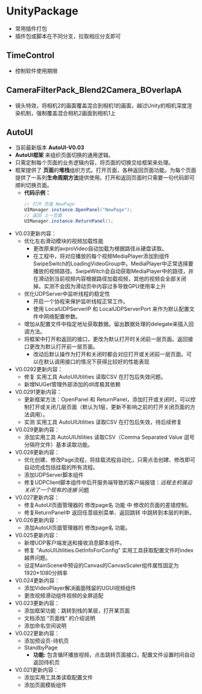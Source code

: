 # UnityPackage

   - 常用插件打包
   - 插件包或脚本在不同分支，拉取相应分支即可

## TimeControl

   - 控制软件使用期限

## CameraFilterPack_Blend2Camera_BOverlapA

   - 镜头特效，将相机2的画面覆盖混合到相机1的画面，越过Unity的相机深度渲染机制，强制覆盖混合相机2画面到相机1上

## AutoUI

   - 当前最新版本 **AutoUI-V0.03**
   - **AutoUI框架** 来组织页面切换的通用逻辑。
   - 只需定制每个页面的业务逻辑内容，将页面的切换交给框架来处理。
   - 框架提供了 **页面**的**堆栈**组织方式。打开页面，各种返回页面功能。为每个页面提供了一系列**生命周期方法**提供使用。打开和返回页面时只需要一句代码即可顺利切换页面。
      - **代码示例：**
         ``` c#
         // 打开 页面 NewPage
         UIManager.instance.OpenPanel("NewPage");
         // 返回 上一页面
         UIManager.instance.ReturnPanel();
         ```
   - V0.03更新内容：
      - 优化左右滑动模块的视频加载性能
         - 更改原来的avproVideo自动加载为根据路径从硬盘读取。
         - 在工程中，将对应播放的每个视频MediaPlayer添加到组件SwipeSwitch的LoadingVideoGroup中。MediaPlayer中正常选择要播放的视频路径。SwipeWitch会自动获取MediaPlayer中的路径，并在滑动到当前视频内容根据路径加载视频，其他的视频会全部关闭掉。实测不会因为滑动页中内容过多导致GPU使用率上升
      - 优化UDPServer中监听线程的稳定性
         - 开启一个协程来保护监听线程正常工作。
         - 使用 LocalUDPServerIP 和 LocalUDPServerPort 来作为默认配置文件中网络配置参数。
      - 增加从配置文件中指定地址获取数据。留出数据处理的delegate来插入回调方法。
      - 将框架中打开和返回的接口，更改为默认打开时关闭前一层页面。返回接口更改为默认打开前一层页面。
         - 改动后默认操作为打开和关闭时都会对应打开或关闭前一层页面。可以在默认调用接口的情况下获得比较好的性能表现
   - V0.0292更新内容：
      - 修复 实用工具 AutoUIUtilities 读取CSV 在打包后失效问题。
      - 新增NUGet管理外部添加的dll库极其依赖
   - V0.0291更新内容：
      - 更新框架方法：OpenPanel 和 ReturnPanel，添加打开或关闭时，可以控制打开或关闭几层页面（默认为1层，更新不影响之前的打开关闭页面的方法调用）。
      - 实测 实用工具 AutoUIUtilities 读取CSV 在打包后失效，待后续修复
   - V0.029更新内容：
      - 添加实用工具 AutoUIUtilities 读取CSV（Comma Separated Value 逗号分隔符文件）基本读取功能。
   - V0.028更新内容：
      - 优化创建、修改Page流程，将挂载流程自动化，只需点击创建、修改即可自动完成包括挂载的所有流程。
      - 添加UDPServer脚本组件
      - 修复UDPClient脚本组件中后开服务端导致的客户端报错：*远程主机强迫关闭了一个现有的连接* 问题
   - V0.027更新内容：
      - 修复AutoUI页面管理器的 修改page名 功能 中 修改的页面的差错控制。
      - 修复ReturnPanel中 返回任意级别菜单、返回跳转 中跳转到本层的判断。
   - V0.026更新内容：
      - 添加AutoUI页面管理器的 修改page名 功能。
   - V0.025更新内容：
      - 新增UDP客户端发送和接收消息脚本组件。
      - 修复 “AutoUIUtilities.GetInfoForConfig” 实用工具获取配置文件时index越界问题。
      - 设定MainScene中预设的Canvas的CanvasScaler组件属性固定为1920*1080分辨率
   - V0.024更新内容：
      - 添加VideoPlayer解决画面残留的UGUI视频组件
      - 更改视频滑动组件视频的全屏适配
   - V0.023更新内容：
      - 添加框架功能：跳转到栈的某层，打开某页面
      - 文档添加 “页面栈” 的介绍说明
      - 添加命名空间说明
   - V0.022更新内容：
      - 添加预设页-待机页
      - StandbyPage
         - **功能:** 包含循环播放视频，点击跳转页面接口，配置文件设置时间自动返回待机页
   - V0.021更新内容：
      - 添加实用工具类读取配置文件
      - 添加页面模板组件
